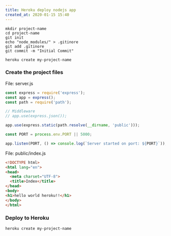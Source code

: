 ```yaml
---
title: Heroku deploy nodejs app 
created_at: 2020-01-15 15:40
---
```


    mkdir project-name
    cd project-name
    git init
    echo "node_modules/" > .gitinore
    git add .gitinore 
    git commit -m "Initial Commit"
    
    heroku create my-project-name
    
    

### Create the project files 

File: server.js

```javascript
const express = require('express');
const app = express();
const path = require('path');

// Middleware
// app.use(express.json());

app.use(express.static(path.resolve(__dirname, 'public')));

const PORT = process.env.PORT || 5000;

app.listen(PORT, () => console.log(`Server started on port: ${PORT}`));
```

File: public/index.js

```html
<!DOCTYPE html>
<html lang="en">
<head>
  <meta charset="UTF-8">
  <title>Index</title>
</head>
<body>
<h1>hello world heroku!!</h1>
</body>
</html>

```

### Deploy to Heroku
    heroku create my-project-name
